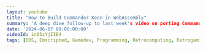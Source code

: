 ```yaml
---
layout: youtube
title: "How to Build Commander Keen in WebAssembly"
summary: 'A deep dive follow-up to last week's video on porting Commander Keen to WebAssembly. I’ll go step by step on how to setup your dev environment and port Keen to run in the web browser.'
date: '2024-06-07 08:00:00:00'
videoId: in05zYjIIE4
tags: [DOS, Emscripted, Gamedev, Programming, Retrocomputing, Retrogaming, Videogames, Videos]
---
```


